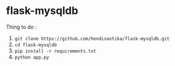 # flask-mysqldb

Thing to do :
1. `git clone https://github.com/hendisantika/flask-mysqldb.git`
2. `cd flask-mysqldb`
3. `pip install -r requirements.txt`
4. `python app.py`